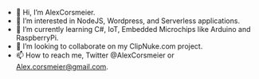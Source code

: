 - 👋 Hi, I’m AlexCorsmeier.
- 👀 I’m interested in NodeJS, Wordpress, and Serverless applications.
- 🌱 I’m currently learning C#, IoT, Embedded Microchips like Arduino and RaspberryPi.
- 💞️ I’m looking to collaborate on my ClipNuke.com project.
- 📫 How to reach me, Twitter @AlexCorsmeier or Alex.corsmeier@gmail.com.
